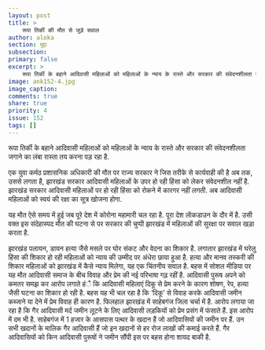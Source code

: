 ```yaml
---
layout: post
title: >
    रूपा तिर्की की मौत से जुड़े सवाल
author: aloka
section: मुद्दा
subsection:
primary: false
excerpt: >
    रूपा तिर्की के बहाने आदिवासी महिलाओं को महिलाओं के न्याय के रास्ते और सरकार की संवेदनशीलता जगाने का लंबा रास्ता तय करना पड़ रहा है.
image: ank152-4.jpg
image_caption: 
comments: true
share: true
priority: 4
issue: 152
tags: []
---
```


रूपा तिर्की के बहाने आदिवासी महिलाओं को महिलाओं के न्याय के रास्ते और सरकार की संवेदनशीलता जगाने का लंबा रास्ता तय करना पड़ रहा है.

एक युवा कर्मठ प्रशासनिक अधिकारी की मौत पर राज्य सरकार ने जिस तरीके से कार्यवाही की है अब तक, उससे लगता है, झारखंड सरकार आदिवासी महिलाओं के उपर हो रही  हिंसा को लेकर संवेदनशील नहीं है. झारखंड सरकार आदिवासी महिलाओं पर हो रही हिंसा को रोकने में कारगर नहीं लगती. अब आदिवासी महिलाओं को स्वयं की रक्षा का सूत्र खोजना होगा.

यह मौत ऐसे समय में हुई जब पूरे देश में कोरोना महामारी चल रहा है. पूरा देश लाॅकडाउन के दौर में है. उसी वक्त इस संदेहास्पद मौत की घटना से पर सरकार की चुप्पी झारखंड में महिलाओं की सुरक्षा पर सवाल खड़ा करता है.

झारखंड पलायन, डायन हत्या जैसे मसले पर घोर संकट और वेदना का शिकार है. लगातार झारखंड में घरेलु हिंसा की शिकार हो रही महिलाओं को न्याय की उम्मीद पर अंधेरा छाया हुआ है. हत्या और  मानव तस्करी की शिकार महिलाओं को झारखंड में कैसे न्याय मिलेगा, यह एक चिंतनीय सवाल है.
बहस में सोशल मीडिया पर यह मौत आदिवासी समाज के बीच विवाह और प्रेम की नई परिभाषा गढ़ रहीं है. आदिवासी पुरूष अपने को कमतर समझ कर आरोप लगाते हंै कि आदिवासी महिलाएं दिकू से प्रेम करने के कारण शोषण, रेप, हत्या जैसी घटना का शिकार हो रही है. बहस यह भी चल रहा है कि ‘दिकू’ से विवाह करके आदिवासी जमीन कब्जाने या देने में प्रेम विवाह ही कारण है.
फिलहाल झारखंड में साहेबगंज जिला चर्चा में है. आरोप लगाया जा रहा है कि गैर आदिवासी मर्द जमीन लूटने के लिए आदिवासी लड़कियों को प्रेम प्रसंग में फंसाते हैं. इस आरोप में दम भी है. साहेबगंज में 1 हजार के आसपास पत्थर के खदान हैं जो आदिवासियों की जमीन पर हैं. उन सभी खदानों के मालिक गैर आदिवासी हैं जो इन खदानों से हर रोज लाखों की कमाई करते हैं. गैर आदिवासियों को किन आदिवासी पुरूषों ने जमीन सौंपी इस पर बहस होना शायद बाकी है.
